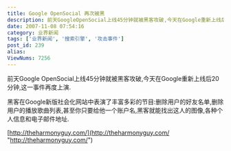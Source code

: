 ```yaml
---
title: Google OpenSocial 再次被黑
description: 前天GoogleOpenSocial上线45分钟就被黑客攻破,今天在Google重新上线后20分钟,这一事件再度上演.黑客在Google新版社会化网站中表演了丰富多彩的节目:删除用户的好友名单,删除用户的播放歌曲列表,甚至你只要给他一个账户名,黑客就能找出这人的图像,各种个人信息和电子邮件地址.http://theharmonyguy.com/
date: 2007-11-08 07:54:16
category: 业界新闻
tags: ['业界新闻', '搜索引擎', '攻击事件']
post_id: 239
alias:
ViewNums: 7256
---
```


前天Google OpenSocial上线45分钟就被黑客攻破,今天在Google重新上线后20分钟,这一事件再度上演.

黑客在Google新版社会化网站中表演了丰富多彩的节目:删除用户的好友名单,删除用户的播放歌曲列表,甚至你只要给他一个账户名,黑客就能找出这人的图像,各种个人信息和电子邮件地址.

[http://theharmonyguy.com/](http://theharmonyguy.com/ "http://theharmonyguy.com/")

